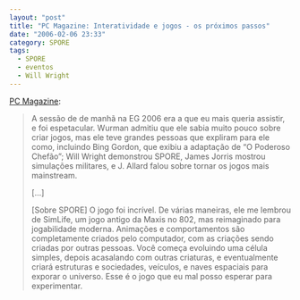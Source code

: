 ```yaml
---
layout: "post"
title: "PC Magazine: Interatividade e jogos - os próximos passos"
date: "2006-02-06 23:33"
category: SPORE
tags:
  - SPORE
  - eventos
  - Will Wright
---
```



[PC Magazine](http://blog.pcmag.com/blogs/miller/archive/2006/02/02/7.aspx):

> A sessão de de manhã na EG 2006 era a que eu mais queria assistir, e foi espetacular. Wurman admitiu que ele sabia muito pouco sobre criar jogos, mas ele teve grandes pessoas que expliram para ele como, incluindo Bing Gordon, que exibiu a adaptação de “O Poderoso Chefão”; Will Wright demonstrou SPORE, James Jorris mostrou simulações militares, e J. Allard falou sobre tornar os jogos mais mainstream.
>
> [...]
>
> [Sobre SPORE] O jogo foi incrível. De várias maneiras, ele me lembrou de SimLife, um jogo antigo da Maxis no 802, mas reimaginado para jogabilidade moderna. Animações e comportamentos são completamente criados pelo computador, com as criações sendo criadas por outras pessoas. Você começa evoluindo uma célula simples, depois acasalando com outras criaturas, e eventualmente criará estruturas e sociedades, veículos, e naves espaciais para exporar o universo. Esse é o jogo que eu mal posso esperar para experimentar.
